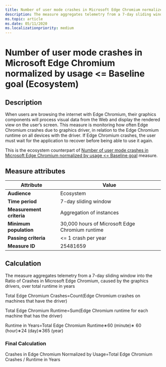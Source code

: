 ```yaml
---
title: Number of user mode crashes in Microsoft Edge Chromium normalized by usage <= Baseline goal (Ecosystem)
description: The measure aggregates telemetry from a 7-day sliding window a ratio of crashes in Microsoft Edge Chromium, caused by the graphics drivers, over total runtime in years (Ecosystem)
ms.topic: article
ms.date: 05/11/2020
ms.localizationpriority: medium
---
```


# Number of user mode crashes in Microsoft Edge Chromium normalized by usage <= Baseline goal (Ecosystem)

## Description

When users are browsing the internet with Edge Chromium, their graphics components will process visual data from the Web and display the rendered view on the user’s screen. This measure is monitoring how often Edge Chromium crashes due to graphics driver, in relation to the Edge Chromium runtime on all devices with the driver. If Edge Chromium crashes, the user must wait for the application to recover before being able to use it again.  

This is the ecosystem counterpart of [Number of user mode crashes in Microsoft Edge Chromium normalized by usage <= Baseline goal](./graphics-user-mode-crashes-edge-chromium-standard.md) measure.

## Measure attributes

|Attribute|Value|
|----|----|
|**Audience**|Ecosystem|
|**Time period**|7-day sliding window|
|**Measurement criteria**|Aggregation of instances|
|**Minimum population**|30,000 hours of Microsoft Edge Chromium runtime|
|**Passing criteria**|<= 1 crash per year|
|**Measure ID**|25481659|

## Calculation

The measure aggregates telemetry from a 7-day sliding window into the Ratio of Crashes in Microsoft Edge Chromium, caused by the graphics drivers, over total runtime in years

Total Edge Chromium Crashes=Count(Edge Chromium crashes on machines that have the driver)

Total Edge Chromium Runtime=Sum(Edge Chromium runtime for each machine that has the driver)

Runtime in Years=Total Edge Chromium Runtime∗60 (minute)∗ 60 (hour)∗24 (day)∗365 (year)

### Final Calculation

Crashes in Edge Chromium Normalized by Usage=Total Edge Chromium Crashes / Runtime in Years
